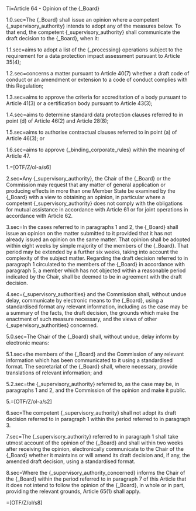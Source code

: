 Ti=Article 64 - Opinion of the {_Board}

1.0.sec=The {_Board} shall issue an opinion where a competent {_supervisory_authority} intends to adopt any of the measures below. To that end, the competent {_supervisory_authority} shall communicate the draft decision to the {_Board}, when it:

1.1.sec=aims to adopt a list of the {_processing} operations subject to the requirement for a data protection impact assessment pursuant to Article 35(4);

1.2.sec=concerns a matter pursuant to Article 40(7) whether a draft code of conduct or an amendment or extension to a code of conduct complies with this Regulation;

1.3.sec=aims to approve the criteria for accreditation of a body pursuant to Article 41(3) or a certification body pursuant to Article 43(3);

1.4.sec=aims to determine standard data protection clauses referred to in point (d) of Article 46(2) and Article 28(8);

1.5.sec=aims to authorise contractual clauses referred to in point (a) of Article 46(3); or

1.6.sec=aims to approve {_binding_corporate_rules} within the meaning of Article 47.

1.=[OTF/Z/ol-a/s6]

2.sec=Any {_supervisory_authority}, the Chair of the {_Board} or the Commission may request that any matter of general application or producing effects in more than one Member State be examined by the {_Board} with a view to obtaining an opinion, in particular where a competent {_supervisory_authority} does not comply with the obligations for mutual assistance in accordance with Article 61 or for joint operations in accordance with Article 62.

3.sec=In the cases referred to in paragraphs 1 and 2, the {_Board} shall issue an opinion on the matter submitted to it provided that it has not already issued an opinion on the same matter. That opinion shall be adopted within eight weeks by simple majority of the members of the {_Board}. That period may be extended by a further six weeks, taking into account the complexity of the subject matter. Regarding the draft decision referred to in paragraph 1 circulated to the members of the {_Board} in accordance with paragraph 5, a member which has not objected within a reasonable period indicated by the Chair, shall be deemed to be in agreement with the draft decision.

4.sec={_supervisory_authorities} and the Commission shall, without undue delay, communicate by electronic means to the {_Board}, using a standardised format any relevant information, including as the case may be a summary of the facts, the draft decision, the grounds which make the enactment of such measure necessary, and the views of other {_supervisory_authorities} concerned.

5.0.sec=The Chair of the {_Board} shall, without undue, delay inform by electronic means:

5.1.sec=the members of the {_Board} and the Commission of any relevant information which has been communicated to it using a standardised format. The secretariat of the {_Board} shall, where necessary, provide translations of relevant information; and

5.2.sec=the {_supervisory_authority} referred to, as the case may be, in paragraphs 1 and 2, and the Commission of the opinion and make it public.

5.=[OTF/Z/ol-a/s2]

6.sec=The competent {_supervisory_authority} shall not adopt its draft decision referred to in paragraph 1 within the period referred to in paragraph 3.

7.sec=The {_supervisory_authority} referred to in paragraph 1 shall take utmost account of the opinion of the {_Board} and shall within two weeks after receiving the opinion, electronically communicate to the Chair of the {_Board} whether it maintains or will amend its draft decision and, if any, the amended draft decision, using a standardised format.

8.sec=Where the {_supervisory_authority_concerned} informs the Chair of the {_Board} within the period referred to in paragraph 7 of this Article that it does not intend to follow the opinion of the {_Board}, in whole or in part, providing the relevant grounds, Article 65(1) shall apply.

=[OTF/Z/ol/s8]
